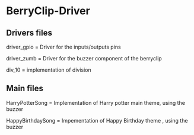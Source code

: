 # BerryClip-Driver

## Drivers files
driver_gpio = Driver for the inputs/outputs pins

driver_zumb = Driver for the buzzer component of the berryclip

div_10 = implementation of division

## Main files

HarryPotterSong = Implementation of Harry potter main theme, using the buzzer

HappyBirthdaySong = Impementation of Happy Birthday theme , using the buzzer

